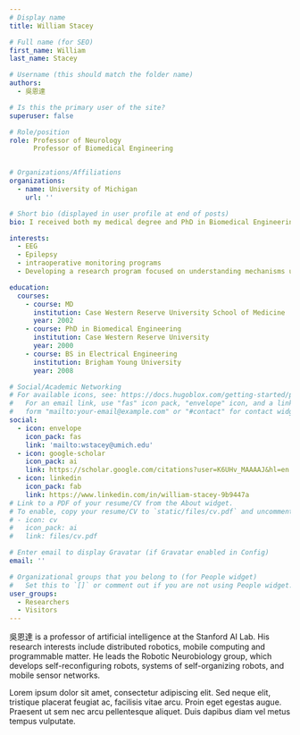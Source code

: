 ```yaml
---
# Display name
title: William Stacey

# Full name (for SEO)
first_name: William
last_name: Stacey

# Username (this should match the folder name)
authors:
  - 吳恩達

# Is this the primary user of the site?
superuser: false

# Role/position
role: Professor of Neurology                
      Professor of Biomedical Engineering


# Organizations/Affiliations
organizations:
  - name: University of Michigan
    url: ''

# Short bio (displayed in user profile at end of posts)
bio: I received both my medical degree and PhD in Biomedical Engineering from Case Western Reserve University in Cleveland. I completed my Neurology residency at University Hospitals of Cleveland, followed by a clinical fellowship in Epilepsy at the University of Pennsylvania. While there, I also completed a post-doctorate in basic epilepsy research and earned a Master's in Translational Medicine. My clinical and research interests are deeply interconnected. I care for adult patients with epilepsy and lead an active research lab focused on understanding and controlling seizures using implantable devices. My lab combines electrophysiology, machine learning, signal processing, and computational modeling to advance this field. We work with data from a large, growing database of human patients as well as rodent models of epilepsy. Currently, our research explores the relationship between high-frequency oscillations and seizure mechanisms, and we are developing methods to target and stimulate the brain to stop seizures. In parallel, we are creating biophysical and dynamical models of epileptic activity to uncover the mechanisms underlying seizures and epileptic oscillations.

interests:
  - EEG
  - Epilepsy
  - intraoperative monitoring programs
  - Developing a research program focused on understanding mechanisms underlying the basic physiological generators of epileptic seizures and translating this work into novel device therapies to stop seizures

education:
  courses:
    - course: MD 
      institution: Case Western Reserve University School of Medicine
      year: 2002
    - course: PhD in Biomedical Engineering
      institution: Case Western Reserve University
      year: 2000
    - course: BS in Electrical Engineering
      institution: Brigham Young University
      year: 2008

# Social/Academic Networking
# For available icons, see: https://docs.hugoblox.com/getting-started/page-builder/#icons
#   For an email link, use "fas" icon pack, "envelope" icon, and a link in the
#   form "mailto:your-email@example.com" or "#contact" for contact widget.
social:
  - icon: envelope
    icon_pack: fas
    link: 'mailto:wstacey@umich.edu'
  - icon: google-scholar
    icon_pack: ai
    link: https://scholar.google.com/citations?user=K6UHv_MAAAAJ&hl=en
  - icon: linkedin
    icon_pack: fab
    link: https://www.linkedin.com/in/william-stacey-9b9447a
# Link to a PDF of your resume/CV from the About widget.
# To enable, copy your resume/CV to `static/files/cv.pdf` and uncomment the lines below.
# - icon: cv
#   icon_pack: ai
#   link: files/cv.pdf

# Enter email to display Gravatar (if Gravatar enabled in Config)
email: ''

# Organizational groups that you belong to (for People widget)
#   Set this to `[]` or comment out if you are not using People widget.
user_groups:
  - Researchers
  - Visitors
---
```


吳恩達 is a professor of artificial intelligence at the Stanford AI Lab. His research interests include distributed robotics, mobile computing and programmable matter. He leads the Robotic Neurobiology group, which develops self-reconfiguring robots, systems of self-organizing robots, and mobile sensor networks.

Lorem ipsum dolor sit amet, consectetur adipiscing elit. Sed neque elit, tristique placerat feugiat ac, facilisis vitae arcu. Proin eget egestas augue. Praesent ut sem nec arcu pellentesque aliquet. Duis dapibus diam vel metus tempus vulputate.
